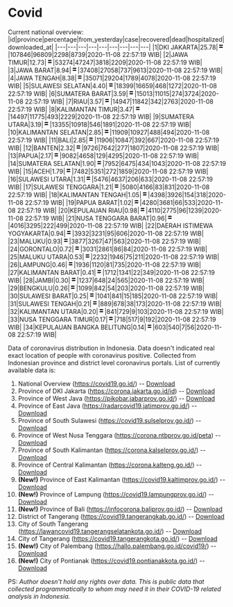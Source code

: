 # Covid
Current national overview:
|id|province|percentage|from_yesterday|case|recovered|dead|hospitalized|downloaded_at|
|---|---|---|---|---|---|---|---|---|
|1|DKI JAKARTA|25.78|![equal](https://github.com/ariefrachmannn/covid/raw/master/img/rsz_equal.png)|107846|96809|2298|8739|2020-11-08 22:57:19 WIB|
|2|JAWA TIMUR|12.73|![equal](https://github.com/ariefrachmannn/covid/raw/master/img/rsz_equal.png)|53274|47247|3818|2209|2020-11-08 22:57:19 WIB|
|3|JAWA BARAT|8.94|![equal](https://github.com/ariefrachmannn/covid/raw/master/img/rsz_equal.png)|37408|27058|737|9613|2020-11-08 22:57:19 WIB|
|4|JAWA TENGAH|8.38|![equal](https://github.com/ariefrachmannn/covid/raw/master/img/rsz_equal.png)|35071|29204|1789|4078|2020-11-08 22:57:19 WIB|
|5|SULAWESI SELATAN|4.40|![equal](https://github.com/ariefrachmannn/covid/raw/master/img/rsz_equal.png)|18399|16659|468|1272|2020-11-08 22:57:19 WIB|
|6|SUMATERA BARAT|3.59|![equal](https://github.com/ariefrachmannn/covid/raw/master/img/rsz_equal.png)|15013|11015|274|3724|2020-11-08 22:57:19 WIB|
|7|RIAU|3.57|![equal](https://github.com/ariefrachmannn/covid/raw/master/img/rsz_equal.png)|14947|11842|342|2763|2020-11-08 22:57:19 WIB|
|8|KALIMANTAN TIMUR|3.47|![equal](https://github.com/ariefrachmannn/covid/raw/master/img/rsz_equal.png)|14497|11775|493|2229|2020-11-08 22:57:19 WIB|
|9|SUMATERA UTARA|3.19|![equal](https://github.com/ariefrachmannn/covid/raw/master/img/rsz_equal.png)|13355|10918|546|1891|2020-11-08 22:57:19 WIB|
|10|KALIMANTAN SELATAN|2.85|![equal](https://github.com/ariefrachmannn/covid/raw/master/img/rsz_equal.png)|11909|10927|488|494|2020-11-08 22:57:19 WIB|
|11|BALI|2.85|![equal](https://github.com/ariefrachmannn/covid/raw/master/img/rsz_equal.png)|11906|10847|392|667|2020-11-08 22:57:19 WIB|
|12|BANTEN|2.32|![equal](https://github.com/ariefrachmannn/covid/raw/master/img/rsz_equal.png)|9726|7642|277|1807|2020-11-08 22:57:19 WIB|
|13|PAPUA|2.17|![equal](https://github.com/ariefrachmannn/covid/raw/master/img/rsz_equal.png)|9082|4658|129|4295|2020-11-08 22:57:19 WIB|
|14|SUMATERA SELATAN|1.90|![equal](https://github.com/ariefrachmannn/covid/raw/master/img/rsz_equal.png)|7952|6475|434|1043|2020-11-08 22:57:19 WIB|
|15|ACEH|1.79|![equal](https://github.com/ariefrachmannn/covid/raw/master/img/rsz_equal.png)|7482|5351|272|1859|2020-11-08 22:57:19 WIB|
|16|SULAWESI UTARA|1.31|![equal](https://github.com/ariefrachmannn/covid/raw/master/img/rsz_equal.png)|5476|4637|206|633|2020-11-08 22:57:19 WIB|
|17|SULAWESI TENGGARA|1.21|![equal](https://github.com/ariefrachmannn/covid/raw/master/img/rsz_equal.png)|5080|4166|83|831|2020-11-08 22:57:19 WIB|
|18|KALIMANTAN TENGAH|1.05|![equal](https://github.com/ariefrachmannn/covid/raw/master/img/rsz_equal.png)|4398|3926|154|318|2020-11-08 22:57:19 WIB|
|19|PAPUA BARAT|1.02|![equal](https://github.com/ariefrachmannn/covid/raw/master/img/rsz_equal.png)|4280|3681|66|533|2020-11-08 22:57:19 WIB|
|20|KEPULAUAN RIAU|0.98|![equal](https://github.com/ariefrachmannn/covid/raw/master/img/rsz_equal.png)|4110|2775|96|1239|2020-11-08 22:57:19 WIB|
|21|NUSA TENGGARA BARAT|0.96|![equal](https://github.com/ariefrachmannn/covid/raw/master/img/rsz_equal.png)|4016|3295|222|499|2020-11-08 22:57:19 WIB|
|22|DAERAH ISTIMEWA YOGYAKARTA|0.94|![equal](https://github.com/ariefrachmannn/covid/raw/master/img/rsz_equal.png)|3932|3231|95|606|2020-11-08 22:57:19 WIB|
|23|MALUKU|0.93|![equal](https://github.com/ariefrachmannn/covid/raw/master/img/rsz_equal.png)|3877|3267|47|563|2020-11-08 22:57:19 WIB|
|24|GORONTALO|0.72|![equal](https://github.com/ariefrachmannn/covid/raw/master/img/rsz_equal.png)|3031|2861|86|84|2020-11-08 22:57:19 WIB|
|25|MALUKU UTARA|0.53|![equal](https://github.com/ariefrachmannn/covid/raw/master/img/rsz_equal.png)|2232|1946|75|211|2020-11-08 22:57:19 WIB|
|26|LAMPUNG|0.46|![equal](https://github.com/ariefrachmannn/covid/raw/master/img/rsz_equal.png)|1936|1120|81|735|2020-11-08 22:57:19 WIB|
|27|KALIMANTAN BARAT|0.41|![equal](https://github.com/ariefrachmannn/covid/raw/master/img/rsz_equal.png)|1712|1341|22|349|2020-11-08 22:57:19 WIB|
|28|JAMBI|0.30|![equal](https://github.com/ariefrachmannn/covid/raw/master/img/rsz_equal.png)|1237|648|24|565|2020-11-08 22:57:19 WIB|
|29|BENGKULU|0.26|![equal](https://github.com/ariefrachmannn/covid/raw/master/img/rsz_equal.png)|1099|842|54|203|2020-11-08 22:57:19 WIB|
|30|SULAWESI BARAT|0.25|![equal](https://github.com/ariefrachmannn/covid/raw/master/img/rsz_equal.png)|1041|841|15|185|2020-11-08 22:57:19 WIB|
|31|SULAWESI TENGAH|0.21|![equal](https://github.com/ariefrachmannn/covid/raw/master/img/rsz_equal.png)|889|678|38|173|2020-11-08 22:57:19 WIB|
|32|KALIMANTAN UTARA|0.20|![equal](https://github.com/ariefrachmannn/covid/raw/master/img/rsz_equal.png)|841|729|9|103|2020-11-08 22:57:19 WIB|
|33|NUSA TENGGARA TIMUR|0.17|![equal](https://github.com/ariefrachmannn/covid/raw/master/img/rsz_equal.png)|718|517|9|192|2020-11-08 22:57:19 WIB|
|34|KEPULAUAN BANGKA BELITUNG|0.14|![equal](https://github.com/ariefrachmannn/covid/raw/master/img/rsz_equal.png)|603|540|7|56|2020-11-08 22:57:19 WIB|

Data of coronavirus distribution in Indonesia. Data doesn't indicated real exact location of people with coronavirus positive. Collected from Indonesian province and district level coronavirus portals. List of currently available data is:
1. National Overview (https://covid19.go.id/) -- [Download](https://www.dropbox.com/s/66ly270fw4y76fx/covid_nasional.csv?dl=0)
2. Province of DKI Jakarta (https://corona.jakarta.go.id/id) -- [Download](https://riwayat-file-covid-19-dki-jakarta-jakartagis.hub.arcgis.com/)
3. Province of West Java (https://pikobar.jabarprov.go.id/) -- [Download](https://www.dropbox.com/s/alg0zp60fylq6cn/covid_jabar.csv?dl=0)
4. Province of East Java (https://radarcovid19.jatimprov.go.id/) -- [Download](https://www.dropbox.com/sh/e7vtgcnl4ckbvr4/AADo9UMRDZvrhHn66qTHZOvNa?dl=0)
5. Province of South Sulawesi (https://covid19.sulselprov.go.id/) -- [Download](https://www.dropbox.com/s/z5ek23lwcztj7z7/covid_sulsel.csv?dl=0)
6. Province of West Nusa Tenggara (https://corona.ntbprov.go.id/peta) -- [Download](https://www.dropbox.com/s/4p2k93n42xx0c00/covid_ntb.csv?dl=0)
7. Province of South Kalimantan (https://corona.kalselprov.go.id/) -- [Download](https://www.dropbox.com/sh/7aa2kvz8lb04pzz/AADH1Oj5oFMw2mp-D3JStPRsa?dl=0)
8. Province of Central Kalimantan (https://corona.kalteng.go.id/) -- [Download](https://www.dropbox.com/s/9q01v5r3ys2ozk4/covid_kalteng.csv?dl=0)
9. **(New!)** Province of East Kalimantan (https://covid19.kaltimprov.go.id/) -- [Download](https://www.dropbox.com/sh/qhpxj532nm80goa/AAB6ek_fp1__ieTR0TFQpfIga?dl=0)
10. **(New!)** Province of Lampung (https://covid19.lampungprov.go.id/) -- [Download](https://www.dropbox.com/s/ecuew6oa9kzwqwx/covid_lampung.csv?dl=0)
11. **(New!)** Province of Bali (https://infocorona.baliprov.go.id/) -- [Download](https://www.dropbox.com/sh/iceiwun4ufttmiu/AAC7dSRMpfTjPI1Lfzw-LeCUa?dl=0)
12. District of Tangerang (https://covid19.tangerangkab.go.id/) -- [Download](https://www.dropbox.com/sh/yxovyy6sy5bnz4p/AACZzVHinisKmz8oQWyQJ3nua?dl=0)
13. City of South Tangerang (https://lawancovid19.tangerangselatankota.go.id/) -- [Download](https://www.dropbox.com/s/zlvxo4ivswdzmle/covid_tangsel.csv?dl=0)
14. City of Tangerang (https://covid19.tangerangkota.go.id/) -- [Download](https://www.dropbox.com/s/e53224kvdrpjzy0/covid_tangkot.csv?dl=0)
15. **(New!)** City of Palembang (https://hallo.palembang.go.id/covid19/) -- [Download](https://www.dropbox.com/sh/oj17bhwhlpjht9e/AABZEG-OiaSaFvikATDx6coEa?dl=0)
16. **(New!)** City of Pontianak (https://covid19.pontianakkota.go.id/) -- [Download](https://www.dropbox.com/sh/66if3y4ly51j4sh/AADQ-zwLGa7Kz4ZzJgDw2-3na?dl=0)

PS: *Author doesn't hold any rights over data. This is public data that collected programmatically to whom may need it in their COVID-19 related analysis in Indonesia.*
